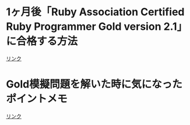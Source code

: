 # 1ヶ月後「Ruby Association Certified Ruby Programmer Gold version 2.1」に合格する方法

[リンク](https://qiita.com/sogu/items/5ff2bf8702e14daf1804)

# Gold模擬問題を解いた時に気になったポイントメモ

[リンク](https://mokoaki.github.io/2017/07/22/Gold%E8%A9%A6%E9%A8%93%E6%99%82%E3%81%AB%E6%84%8F%E8%AD%98%E3%81%97%E3%81%9F%E8%A6%81%E7%B4%A0-Ruby%E6%8A%80%E8%A1%93%E8%80%85%E8%AA%8D%E5%AE%9A%E8%A9%A6%E9%A8%93%E3%81%AE%E6%9B%B8%E7%B1%8D%E5%86%99%E7%B5%8C%E3%83%A1%E3%83%A2.html)
